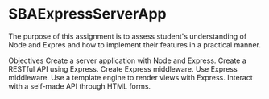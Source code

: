 # SBAExpressServerApp
The purpose of this assignment is to assess student's understanding of Node and Expres and how to implement their features in a practical manner.

Objectives
Create a server application with Node and Express.
Create a RESTful API using Express.
Create Express middleware.
Use Express middleware.
Use a template engine to render views with Express.
Interact with a self-made API through HTML forms.
